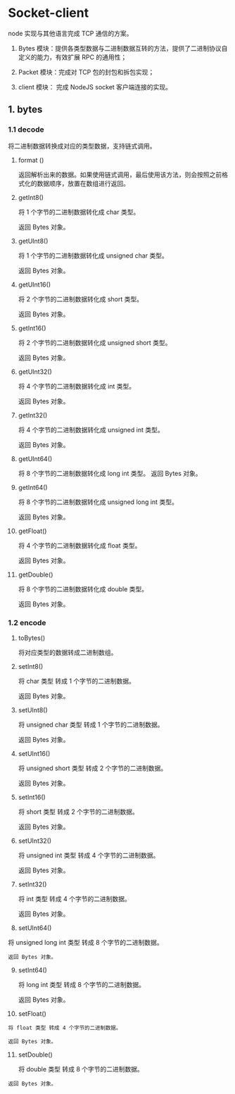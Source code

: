 # Socket-client

node 实现与其他语言完成 TCP 通信的方案。
1. Bytes 模块：提供各类型数据与二进制数据互转的方法，提供了二进制协议自定义的能力，有效扩展 RPC 的通用性；

2. Packet 模块：完成对 TCP 包的封包和拆包实现；

3. client 模块： 完成 NodeJS socket 客户端连接的实现。

## 1. bytes

 ### 1.1 decode

将二进制数据转换成对应的类型数据，支持链式调用。

1. format () 

    返回解析出来的数据。如果使用链式调用，最后使用该方法，则会按照之前格式化的数据顺序，放置在数组进行返回。

2. getInt8()

    将 1 个字节的二进制数据转化成 char 类型。
    
    返回 Bytes 对象。

3. getUInt8()

    将 1 个字节的二进制数据转化成 unsigned char 类型。

    返回 Bytes 对象。

4. getUInt16()

    将 2 个字节的二进制数据转化成 short 类型。

    返回 Bytes 对象。

5. getInt16()

    将 2 个字节的二进制数据转化成 unsigned short 类型。

    返回 Bytes 对象。

6. getUInt32()

    将 4 个字节的二进制数据转化成 int 类型。

    返回 Bytes 对象。

7. getInt32()

    将 4 个字节的二进制数据转化成 unsigned int 类型。

    返回 Bytes 对象。

8. getUInt64()

    将 8 个字节的二进制数据转化成 long int 类型。
    返回 Bytes 对象。

9. getInt64()

    将 8 个字节的二进制数据转化成 unsigned long int 类型。

    返回 Bytes 对象。

10. getFloat()

    将 4 个字节的二进制数据转化成 float 类型。

    返回 Bytes 对象。

11. getDouble()

    将 8 个字节的二进制数据转化成 double 类型。

    返回 Bytes 对象。


 ### 1.2 encode 

 1. toBytes()
    
    将对应类型的数据转成二进制数组。

 2. setInt8()

    将 char 类型 转成 1 个字节的二进制数据。
    
    返回 Bytes 对象。

 3. setUInt8()

    将 unsigned char 类型 转成 1 个字节的二进制数据。

    返回 Bytes 对象。

 4. setUInt16()

    将 unsigned short 类型 转成 2 个字节的二进制数据。

    返回 Bytes 对象。

 5. setInt16()

    将 short 类型 转成 2 个字节的二进制数据。

    返回 Bytes 对象。

 6. setUInt32()

    将 unsigned int 类型 转成 4 个字节的二进制数据。

    返回 Bytes 对象。

 7. setInt32()

    将 int 类型 转成 4 个字节的二进制数据。

    返回 Bytes 对象。

 8. setUInt64()

   将 unsigned long int 类型 转成 8 个字节的二进制数据。

    返回 Bytes 对象。

 9. setInt64()

    将 long int 类型 转成 8 个字节的二进制数据。

    返回 Bytes 对象。

 10. setFloat()

    将 float 类型 转成 4 个字节的二进制数据。

    返回 Bytes 对象。

 11. setDouble()

     将 double 类型 转成 8 个字节的二进制数据。

    返回 Bytes 对象。